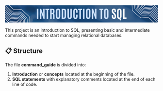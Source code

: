 <img alt="Introduction to SQL" src="./img/title.png"></img>

This project is an introduction to SQL, presenting basic and intermediate commands needed to start managing relational databases.

## 📋 Structure
The file **command_guide** is divided into:
1. **Introduction** or **concepts** located at the beginning of the file.
2. **SQL statements** with explanatory comments located at the end of each line of code.
